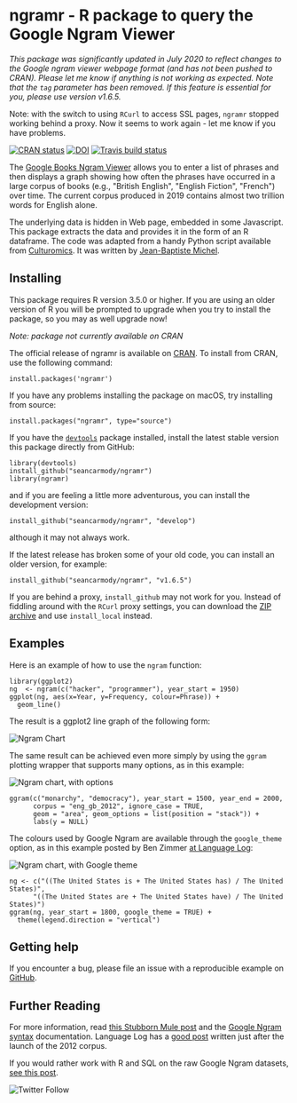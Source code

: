 # ngramr - R package to query the Google Ngram Viewer

*This package was significantly updated in July 2020 to reflect changes to the
Google ngram viewer webpage format (and has not been pushed to CRAN). Please
let me know if anything is not working as expected. Note that the `tag` 
parameter has been removed. If this feature is essential for you, please use
version v1.6.5.*

Note: with the switch to using `RCurl` to access SSL pages, `ngramr` stopped
working behind a proxy. Now it seems to work again - let me know if you have
problems.

<!-- badges: start -->
[![CRAN
status](https://www.r-pkg.org/badges/version/ngramr)](https://cran.r-project.org/package=ngramr)
[![DOI](https://zenodo.org/badge/11216907.svg)](https://zenodo.org/badge/latestdoi/11216907)
[![Travis build status](https://travis-ci.com/seancarmody/ngramr.svg?branch=master)](https://travis-ci.com/seancarmody/ngramr)
<!-- badges: end -->

<!-- [![codecov](https://codecov.io/github/seancarmody/ngramr/branch/master/graphs/badge.svg)](https://codecov.io/github/seancarmody/ngramr) -->

The [Google Books Ngram Viewer][1] allows you to enter a list of phrases and
then displays a graph showing how often the phrases have occurred in a large
corpus of books (e.g., "British English", "English Fiction", "French") over
time. The current corpus produced in 2019 contains almost two trillion words
for English alone.

The underlying data is hidden in Web page, embedded in some Javascript.
This package extracts the data and provides it in the form of an R dataframe.
The code was adapted from a handy Python script available from 
[Culturomics][2]. It was written by [Jean-Baptiste Michel][3].

## Installing

This package requires R version 3.5.0 or higher. If you are using an older
version of R you will be prompted to upgrade when you try to install the
package, so you may as well upgrade now!

*Note: package not currently available on CRAN*

The official release of ngramr is available on [CRAN][4]. To install from
CRAN, use the following command:

    install.packages('ngramr')

If you have any problems installing the package on macOS, try installing from
source:

    install.packages("ngramr", type="source")

If you have the [`devtools`][5] package installed, install the latest stable
version this package directly from GitHub:

    library(devtools)
    install_github("seancarmody/ngramr")
    library(ngramr)
   
and if you are feeling a little more adventurous, you can install the
development version:

    install_github("seancarmody/ngramr", "develop")

although it may not always work.

If the latest release has broken some of your old code, you can install an
older version, for example:

    install_github("seancarmody/ngramr", "v1.6.5")

If you are behind a proxy, `install_github` may not work for you. Instead of
fiddling around with the `RCurl` proxy settings, you can download the
[ZIP archive][6] and use `install_local` instead.

## Examples

Here is an example of how to use the `ngram` function:

    library(ggplot2)
    ng  <- ngram(c("hacker", "programmer"), year_start = 1950)
    ggplot(ng, aes(x=Year, y=Frequency, colour=Phrase)) +
      geom_line()

The result is a ggplot2 line graph of the following form:

![Ngram Chart](http://i.imgur.com/EhSE9eK.png)

The same result can be achieved even more simply by using the `ggram`
plotting wrapper that supports many options, as in this example:

![Ngram chart, with options](http://i.imgur.com/p5Q3pgM.png)

    ggram(c("monarchy", "democracy"), year_start = 1500, year_end = 2000, 
          corpus = "eng_gb_2012", ignore_case = TRUE, 
          geom = "area", geom_options = list(position = "stack")) + 
          labs(y = NULL)

The colours used by Google Ngram are available through the `google_theme`
option, as in this example posted by Ben Zimmer [at Language Log][7]:

![Ngram chart, with Google theme](http://i.imgur.com/qKHvQA4.png)

    ng <- c("((The United States is + The United States has) / The United States)",
          "((The United States are + The United States have) / The United States)")
    ggram(ng, year_start = 1800, google_theme = TRUE) +
      theme(legend.direction = "vertical")

## Getting help

If you encounter a bug, please file an issue with a reproducible
example on [GitHub][12]. 

## Further Reading

For more information, read [this Stubborn Mule post][8] and the
[Google Ngram syntax][9] documentation. Language Log has a [good post][10]
written just after the launch of the 2012 corpus. 

If you would rather work with R and SQL on the raw Google Ngram datasets,
[see this post][11].

![Twitter Follow](https://img.shields.io/twitter/follow/stubbornmule?label=%40stubbornmule&style=social)

[1]:  http://books.google.com/ngrams "Google Ngram Viewer"
[2]:  http://www.culturomics.org/Resources/get-ngrams "Culturomics: Get Ngrams"
[3]:  https://twitter.com/jb_michel "@jb_michel"
[4]:  http://cran.r-project.org/web/packages/ngramr/index.html "ngramr on CRAN"
[5]:  http://cran.r-project.org/web/packages/devtools/index.html "devtools"
[6]:  https://github.com/seancarmody/ngramr/archive/master.zip" "ngramr ZIP"
[7]:  http://languagelog.ldc.upenn.edu/nll/?p=4979 "US: singular or plural?"
[8]:  http://www.stubbornmule.net/2013/07/ngramr/ "Mule on ngramr"
[9]:  http://books.google.com/ngrams/info "Goole Ngram info"
[10]: https://languagelog.ldc.upenn.edu/nll/?p=4258 "A new chapter for ngrams"
[11]: http://rpsychologist.com/how-to-work-with-google-ngram-data-sets-in-r-using-mysql/ "Ngrams with R and mysql"
[12]: https://github.com/seancarmody/ngramr/issues "ngramr issues on GitHub"